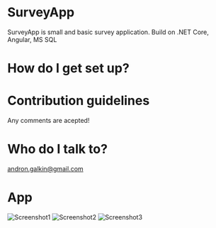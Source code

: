 # SurveyApp
SurveyApp is small and basic survey application.
Build on .NET Core, Angular, MS SQL

# How do I get set up?

# Contribution guidelines
Any comments are acepted!

# Who do I talk to?
andron.galkin@gmail.com

# App

![Screenshot1](../master/Pic/1.png)
![Screenshot2](../master/Pic/2.png)
![Screenshot3](../master/Pic/3.png)
